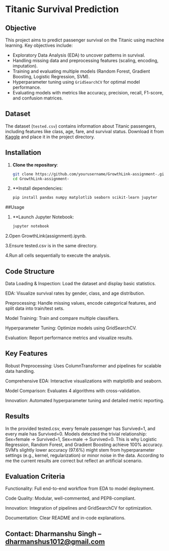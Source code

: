 # Titanic Survival Prediction

## Objective
This project aims to predict passenger survival on the Titanic using machine learning. Key objectives include:
- Exploratory Data Analysis (EDA) to uncover patterns in survival.
- Handling missing data and preprocessing features (scaling, encoding, imputation).
- Training and evaluating multiple models (Random Forest, Gradient Boosting, Logistic Regression, SVM).
- Hyperparameter tuning using `GridSearchCV` for optimal model performance.
- Evaluating models with metrics like accuracy, precision, recall, F1-score, and confusion matrices.

## Dataset
The dataset (`tested.csv`) contains information about Titanic passengers, including features like class, age, fare, and survival status. Download it from [Kaggle](https://www.kaggle.com/datasets/brendan45774/test-file) and place it in the project directory.

## Installation
1. **Clone the repository**:
   ```bash
   git clone https://github.com/yourusername/GrowthLink-assignment-.git
   cd GrowthLink-assignment-
   
2. **Install dependencies:
   ```bash
   pip install pandas numpy matplotlib seaborn scikit-learn jupyter

##Usage
1. **Launch Jupyter Notebook:

   ```bash
   jupyter notebook

2.Open GrowthLink(assignment).ipynb.

3.Ensure tested.csv is in the same directory.

4.Run all cells sequentially to execute the analysis.

## Code Structure
Data Loading & Inspection: Load the dataset and display basic statistics.

EDA: Visualize survival rates by gender, class, and age distribution.

Preprocessing: Handle missing values, encode categorical features, and split data into train/test sets.

Model Training: Train and compare multiple classifiers.

Hyperparameter Tuning: Optimize models using GridSearchCV.

Evaluation: Report performance metrics and visualize results.

## Key Features
Robust Preprocessing: Uses ColumnTransformer and pipelines for scalable data handling.

Comprehensive EDA: Interactive visualizations with matplotlib and seaborn.

Model Comparison: Evaluates 4 algorithms with cross-validation.

Innovation: Automated hyperparameter tuning and detailed metric reporting.

## Results
In the provided tested.csv, every female passenger has Survived=1, and every male has Survived=0.
Models detected the trivial relationship: Sex=female → Survived=1, Sex=male → Survived=0.
This is why Logistic Regression, Random Forest, and Gradient Boosting achieve 100% accuracy.
SVM’s slightly lower accuracy (97.6%) might stem from hyperparameter settings (e.g., kernel, regularization) or minor noise in the data.
According to me the current results are correct but reflect an artificial scenario.

## Evaluation Criteria
Functionality: Full end-to-end workflow from EDA to model deployment.

Code Quality: Modular, well-commented, and PEP8-compliant.

Innovation: Integration of pipelines and GridSearchCV for optimization.

Documentation: Clear README and in-code explanations.

## Contact: Dharmanshu Singh – dharmanshus1012@gmail.com
